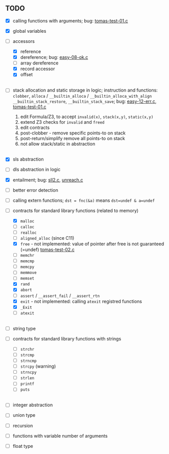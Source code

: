 ## TODO

- [x] calling functions with arguments;
  bug: [tomas-test-01.c](tests/tomas-test-01.c#L14)

- [x] global variables

- [ ] accessors
  - [x] reference
  - [x] dereference; bug: [easy-08-ok.c](tests/easy-08-ok.c#L13)
  - [ ] array dereference
  - [x] record accessor
  - [x] offset
  <br/>
- [ ] stack allocation and static storage in logic;
  instruction and functions: `clobber`, `alloca` / `__builtin_alloca` / `__builtin_alloca_with_align` `__builtin_stack_restore`, `__builtin_stack_save`;
  bug: [easy-12-err.c](tests/easy-12-err.c#L9), [tomas-test-01.c](tests/tomas-test-01.c#L14)
    1. edit Formula/Z3, to accept `invalid(x)`, `stack(x,y)`, `static(x,y)`
    2. extend Z3 checks for `invalid` and `freed`
    3. edit contracts
    4. post-clobber - remove specific points-to on stack
    5. post-return/simplify remove all points-to on stack
    6. not allow stack/static in abstraction
  <br/>
- [x] sls abstraction

- [ ] dls abstraction in logic

- [x] entailment; bug: [sll2.c](tests/sll2.c), [unreach.c](tests/unreach.c)

- [ ] better error detection

- [ ] calling extern functions; `dst = fnc(&a)` means `dst=undef & a=undef`

- [ ] contracts for standard library functions (related to memory)
  - [x] `malloc`
  - [ ] `calloc`
  - [ ] `realloc`
  - [ ] `aligned_alloc` (since C11)
  - [x] `free` - not implemented: value of pointer after free is not guaranteed (=undef) [tomas-test-02.c](tests/tomas-test-02.c)
  - [ ] `memchr`
  - [ ] `memcmp`
  - [ ] `memcpy`
  - [ ] `memmove`
  - [ ] `memset`
  - [x] `rand`
  - [x] `abort`
  - [ ] `assert` / `__assert_fail` / `__assert_rtn`
  - [x] `exit` - not implemented: calling `atexit` registred functions
  - [x] `_Exit`
  - [ ] `atexit`
  <br/>
- [ ] string type

- [ ] contracts for standard library functions with strings
  - [ ] `strchr`
  - [ ] `strcmp`
  - [ ] `strncmp`
  - [ ] `strcpy` (warning)
  - [ ] `strncpy`
  - [ ] `strlen`
  - [ ] `printf`
  - [ ] `puts`
  <br/>
- [ ] integer abstraction

- [ ] union type

- [ ] recursion

- [ ] functions with variable number of arguments

- [ ] float type
